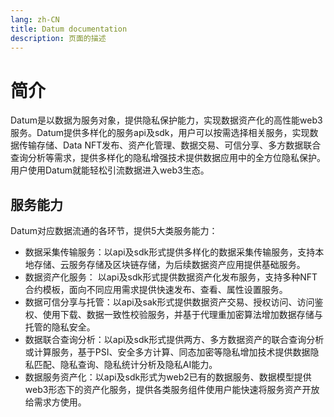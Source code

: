 ```yaml
---
lang: zh-CN
title: Datum documentation
description: 页面的描述
---
```

# 简介

Datum是以数据为服务对象，提供隐私保护能力，实现数据资产化的高性能web3服务。Datum提供多样化的服务api及sdk，用户可以按需选择相关服务，实现数据传输存储、Data NFT发布、资产化管理、数据交易、可信分享、多方数据联合查询分析等需求，提供多样化的隐私增强技术提供数据应用中的全方位隐私保护。用户使用Datum就能轻松引流数据进入web3生态。


## 服务能力

Datum对应数据流通的各环节，提供5大类服务能力：


- 数据采集传输服务：以api及sdk形式提供多样化的数据采集传输服务，支持本地存储、云服务存储及区块链存储，为后续数据资产应用提供基础服务。
- 数据资产化服务： 以api及sdk形式提供数据资产化发布服务，支持多种NFT合约模板，面向不同应用需求提供快速发布、查看、属性设置服务。
- 数据可信分享与托管：以api及sak形式提供数据资产交易、授权访问、访问鉴权、使用下载、数据一致性校验服务，并基于代理重加密算法增加数据存储与托管的隐私安全。
- 数据联合查询分析：以api及sdk形式提供两方、多方数据资产的联合查询分析或计算服务，基于PSI、安全多方计算、同态加密等隐私增加技术提供数据隐私匹配、隐私查询、隐私统计分析及隐私AI能力。
- 数据服务资产化：以api及sdk形式为web2已有的数据服务、数据模型提供web3形态下的资产化服务，提供各类服务组件使用户能快速将服务资产开放给需求方使用。
